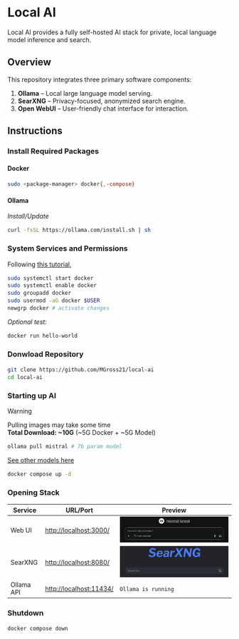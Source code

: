 # Local AI

Local AI provides a fully self-hosted AI stack for private, local language model inference and search.

## Overview

This repository integrates three primary software components:

1. **Ollama** – Local large language model serving.
2. **SearXNG** – Privacy-focused, anonymized search engine.
3. **Open WebUI** – User-friendly chat interface for interaction.

## Instructions

### Install Required Packages

#### Docker

```bash
sudo <package-manager> docker{,-compose}
```

#### Ollama

*Install/Update*

```bash
curl -fsSL https://ollama.com/install.sh | sh
```

### System Services and Permissions

Following [this tutorial](https://docs.docker.com/engine/install/linux-postinstall/),

```bash
sudo systemctl start docker
sudo systemctl enable docker
sudo groupadd docker
sudo usermod -aG docker $USER
newgrp docker # activate changes
```

*Optional test:*

```bash
docker run hello-world
```

### Donwload Repository

```bash
git clone https://github.com/MGross21/local-ai
cd local-ai
```

### Starting up AI

>[!Warning]
> Pulling images may take some time <br>
> **Total Download: ~10G** (~5G Docker + ~5G Model)

```bash
ollama pull mistral # 7b param model
```

[See other models here](https://ollama.com/library?sort=popular)

```bash
docker compose up -d
```

### Opening Stack

| Service         | URL/Port                | Preview                      |
|-----------------|------------------------|----------------------------------|
| Web UI          | [http://localhost:3000/](http://localhost:3000/) | ![Open WebUI](assets/open_webui_minimal.png) |
| SearXNG         | [http://localhost:8080/](http://localhost:8080/) | ![SearXNG](assets/searxng.png)       |
| Ollama API      | [http://localhost:11434/](http://localhost:11434/) |           `Ollama is running`                       |

### Shutdown

```bash
docker compose down
```
